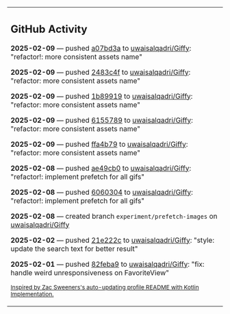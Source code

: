 <table><tr><td valign="top" width="100%">    

## GitHub Activity

**2025-02-09** — pushed [a07bd3a](https://github.com/uwaisalqadri/Giffy/commits/a07bd3af0eba28d0e6167b6948413e29fa1808a9) to [uwaisalqadri/Giffy](https://github.com/uwaisalqadri/Giffy): "refactor!: more consistent assets name"

**2025-02-09** — pushed [2483c4f](https://github.com/uwaisalqadri/Giffy/commits/2483c4f1b9bcbb34613687b85bbc5be33851aac4) to [uwaisalqadri/Giffy](https://github.com/uwaisalqadri/Giffy): "refactor: more consistent assets name"

**2025-02-09** — pushed [1b89919](https://github.com/uwaisalqadri/Giffy/commits/1b899194d1ee8e168599dead84a401b514704d9f) to [uwaisalqadri/Giffy](https://github.com/uwaisalqadri/Giffy): "refactor: more consistent assets name"

**2025-02-09** — pushed [6155789](https://github.com/uwaisalqadri/Giffy/commits/6155789f8cc2a9838a03e011aca61b7948b2c219) to [uwaisalqadri/Giffy](https://github.com/uwaisalqadri/Giffy): "refactor: more consistent assets name"

**2025-02-09** — pushed [ffa4b79](https://github.com/uwaisalqadri/Giffy/commits/ffa4b79b5d12de66f8117d2fa40c24dc7a31ec63) to [uwaisalqadri/Giffy](https://github.com/uwaisalqadri/Giffy): "refactor: more consistent assets name"

**2025-02-08** — pushed [ae49cb0](https://github.com/uwaisalqadri/Giffy/commits/ae49cb0d1bfb89e9a9d195baca8de2564fc423a6) to [uwaisalqadri/Giffy](https://github.com/uwaisalqadri/Giffy): "refactor!: implement prefetch for all gifs"

**2025-02-08** — pushed [6060304](https://github.com/uwaisalqadri/Giffy/commits/60603040913778d207adde7cc477784d2c18f583) to [uwaisalqadri/Giffy](https://github.com/uwaisalqadri/Giffy): "refactor!: implement prefetch for all gifs"

**2025-02-08** — created branch `experiment/prefetch-images` on [uwaisalqadri/Giffy](https://github.com/uwaisalqadri/Giffy)

**2025-02-02** — pushed [21e222c](https://github.com/uwaisalqadri/Giffy/commits/21e222c320e7bbaf839ba2374fbdeba2dc6f149a) to [uwaisalqadri/Giffy](https://github.com/uwaisalqadri/Giffy): "style: update the search text for better result"

**2025-02-01** — pushed [82feba9](https://github.com/uwaisalqadri/Giffy/commits/82feba97337382977030d14980c0e4fceefaebc7) to [uwaisalqadri/Giffy](https://github.com/uwaisalqadri/Giffy): "fix: handle weird unresponsiveness on FavoriteView"
                
<sub><a href="https://github.com/ZacSweers/ZacSweers/">Inspired by Zac Sweeners's auto-updating profile README with Kotlin Implementation.</a></sub>
        